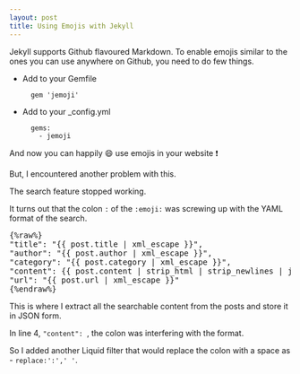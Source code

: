 ```yaml
---
layout: post
title: Using Emojis with Jekyll
---
```



Jekyll supports Github flavoured Markdown. To enable emojis similar to the ones you can use anywhere on Github, you need to do few things.

+ Add to your Gemfile

        gem 'jemoji'
+ Add to your _config.yml

        gems:
          - jemoji  

And now you can happily :smile: use emojis in your website :exclamation:

But, I encountered another problem with this. 

The search feature stopped working. 

It turns out that the colon `:` of the `:emoji:` was screwing up with the YAML format of the search.

<pre>
{%raw%}
"title": "{{ post.title | xml_escape }}",
"author": "{{ post.author | xml_escape }}",
"category": "{{ post.category | xml_escape }}",
"content": {{ post.content | strip_html | strip_newlines | jsonify | <b> replace:':',' '</b> }},
"url": "{{ post.url | xml_escape }}"
{%endraw%}
</pre>

This is where I extract all the searchable content from the posts and store it in JSON form.

In line 4, `"content": `, the colon was interfering with the format.

So I added another Liquid filter that would replace the colon with a space as - `replace:':',' '`.